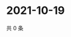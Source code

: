 # 2021-10-19

共 0 条

<!-- BEGIN WEIBO -->
<!-- 最后更新时间 Tue Oct 19 2021 01:11:23 GMT+0800 (China Standard Time) -->

<!-- END WEIBO -->
